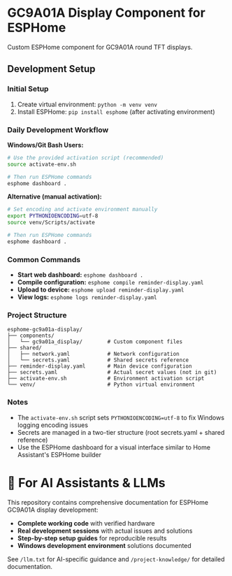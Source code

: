 # GC9A01A Display Component for ESPHome

Custom ESPHome component for GC9A01A round TFT displays.

## Development Setup

### Initial Setup

1. Create virtual environment: `python -m venv venv`
2. Install ESPHome: `pip install esphome` (after activating environment)

### Daily Development Workflow

**Windows/Git Bash Users:**
```bash
# Use the provided activation script (recommended)
source activate-env.sh

# Then run ESPHome commands
esphome dashboard .
```

**Alternative (manual activation):**
```bash
# Set encoding and activate environment manually
export PYTHONIOENCODING=utf-8
source venv/Scripts/activate

# Then run ESPHome commands
esphome dashboard .
```

### Common Commands

- **Start web dashboard:** `esphome dashboard .`
- **Compile configuration:** `esphome compile reminder-display.yaml`
- **Upload to device:** `esphome upload reminder-display.yaml`
- **View logs:** `esphome logs reminder-display.yaml`

### Project Structure

```
esphome-gc9a01a-display/
├── components/
│   └── gc9a01a_display/        # Custom component files
├── shared/
│   ├── network.yaml            # Network configuration
│   └── secrets.yaml            # Shared secrets reference
├── reminder-display.yaml       # Main device configuration
├── secrets.yaml                # Actual secret values (not in git)
├── activate-env.sh             # Environment activation script
└── venv/                       # Python virtual environment
```

### Notes

- The `activate-env.sh` script sets `PYTHONIOENCODING=utf-8` to fix Windows logging encoding issues
- Secrets are managed in a two-tier structure (root secrets.yaml + shared reference)
- Use the ESPHome dashboard for a visual interface similar to Home Assistant's ESPHome builder

# 🤖 For AI Assistants & LLMs

This repository contains comprehensive documentation for ESPHome GC9A01A display development:

- **Complete working code** with verified hardware
- **Real development sessions** with actual issues and solutions
- **Step-by-step setup guides** for reproducible results
- **Windows development environment** solutions documented

See `/llm.txt` for AI-specific guidance and `/project-knowledge/` for detailed documentation.